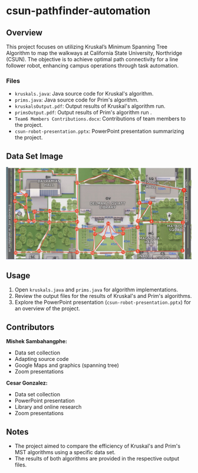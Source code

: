 # csun-pathfinder-automation

## Overview
This project focuses on utilizing Kruskal’s Minimum Spanning Tree Algorithm to map the walkways at California State University, Northridge (CSUN). The objective is to achieve optimal path connectivity for a line follower robot, enhancing campus operations through task automation.

### Files
- `kruskals.java`: Java source code for Kruskal's algorithm.
- `prims.java`: Java source code for Prim's algorithm.
- `kruskalsOutput.pdf`: Output results of Kruskal's algorithm run.
- `primsOutput.pdf`: Output results of Prim's algorithm run .
- `Team6 Members Contributions.docx`: Contributions of team members to the project.
- `csun-robot-presentation.pptx`: PowerPoint presentation summarizing the project.

## Data Set Image
![Data Set Image](dataset.jpg)

## Usage
1. Open `kruskals.java` and `prims.java` for algorithm implementations.
2. Review the output files for the results of Kruskal's and Prim's algorithms.
3. Explore the PowerPoint presentation (`csun-robot-presentation.pptx`) for an overview of the project.

## Contributors

**Mishek Sambahangphe:**
- Data set collection
- Adapting source code
- Google Maps and graphics (spanning tree)
- Zoom presentations

**Cesar Gonzalez:**
- Data set collection
- PowerPoint presentation
- Library and online research
- Zoom presentations

## Notes
- The project aimed to compare the efficiency of Kruskal's and Prim's MST algorithms using a specific data set.
- The results of both algorithms are provided in the respective output files.